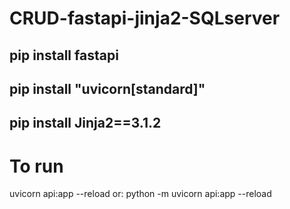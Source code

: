 # CRUD-fastapi-jinja2-SQLserver
## pip install fastapi
## pip install "uvicorn[standard]"
## pip install Jinja2==3.1.2
# To run
uvicorn api:app --reload
or: python -m uvicorn api:app --reload
